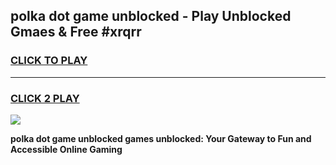 
## polka dot game unblocked - Play Unblocked Gmaes & Free #xrqrr
<h3>
<a href="https://news.freeplayer.one?title=polka_dot_game_unblocked&ref=03M">CLICK TO PLAY</a></h3>
<hr>

<h3>
<a href="https://news.freeplayer.one?title=polka_dot_game_unblocked&ref=03M">CLICK 2 PLAY</a>
  
</h3>

<a href="https://news.freeplayer.one?title=polka_dot_game_unblocked&ref=03M"><img src="https://clearcache.store/games.png"></a>


**polka dot game unblocked games unblocked: Your Gateway to Fun and Accessible Online Gaming**
